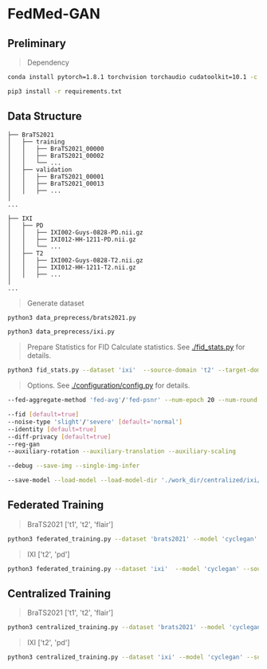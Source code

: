 # FedMed-GAN

## Preliminary
> Dependency

```bash
conda install pytorch=1.8.1 torchvision torchaudio cudatoolkit=10.1 -c pytorch
```
```bash
pip3 install -r requirements.txt
```
## Data Structure

    ├── BraTS2021
    │   ├── training
    │   │   ├── BraTS2021_00000
    │   │   ├── BraTS2021_00002
    │   │   └── ...
    │   ├── validation
    │   │   ├── BraTS2021_00001
    │   │   ├── BraTS2021_00013
    │   │   ├── ...
    │ 
    ...
    
    ├── IXI
    │   ├── PD
    │   │   ├── IXI002-Guys-0828-PD.nii.gz
    │   │   ├── IXI012-HH-1211-PD.nii.gz
    │   │   └── ...
    │   ├── T2
    │   │   ├── IXI002-Guys-0828-T2.nii.gz
    │   │   ├── IXI012-HH-1211-T2.nii.gz
    │   │   ├── ...
    │ 
    ...
> Generate dataset
```bash
python3 data_preprecess/brats2021.py
```

```bash
python3 data_preprecess/ixi.py
```

> Prepare Statistics for FID Calculate statistics. See [./fid_stats.py](fid_stats.py) for details.
```bash
python3 fid_stats.py --dataset 'ixi'  --source-domain 't2' --target-domain 'pd' --gpu-id 0
```

> Options. See [./configuration/config.py](configuration/config.py) for details.
```bash
--fed-aggregate-method 'fed-avg'/'fed-psnr' --num-epoch 20 --num-round 10 --gpu-id 1
```
```bash
--fid [default=true]
--noise-type 'slight'/'severe' [default='normal'] 
--identity [default=true]
--diff-privacy [default=true]
--reg-gan 
--auxiliary-rotation --auxiliary-translation --auxiliary-scaling
```
```bash
--debug --save-img --single-img-infer 
```
```bash
--save-model --load-model --load-model-dir './work_dir/centralized/ixi/Tue Jan 11 20:18:31 2022'
 ```

## Federated Training 
> BraTS2021 ['t1', 't2', 'flair']
```bash
python3 federated_training.py --dataset 'brats2021' --model 'cyclegan' --source-domain 't1' --target-domain 'flair' --data-path '/disk1/medical/brats2021/training' --valid-path '/disk1/medical/brats2021/validation'
```

> IXI  ['t2', 'pd']
```bash
python3 federated_training.py --dataset 'ixi'  --model 'cyclegan' --source-domain 'pd' --target-domain 't2' --data-path '/disk1/medical/ixi' --valid-path '/disk1/medical/ixi'
```

## Centralized Training
> BraTS2021 ['t1', 't2', 'flair']
```bash
python3 centralized_training.py --dataset 'brats2021' --model 'cyclegan' --source-domain 't1' --target-domain 'flair' --data-path '/disk1/medical/brats2021/training' --valid-path '/disk1/medical/brats2021/validation'
```

> IXI  ['t2', 'pd']
```bash
python3 centralized_training.py --dataset 'ixi' --model 'cyclegan' --source-domain 'pd' --target-domain 't2' --data-path '/disk1/medical/ixi' --valid-path '/disk1/medical/ixi'  
```

